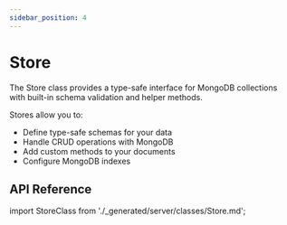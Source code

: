 ```yaml
---
sidebar_position: 4
---
```


# Store

The Store class provides a type-safe interface for MongoDB collections with built-in schema validation and helper methods.

Stores allow you to:
- Define type-safe schemas for your data
- Handle CRUD operations with MongoDB
- Add custom methods to your documents
- Configure MongoDB indexes

## API Reference

import StoreClass from './_generated/server/classes/Store.md';

<StoreClass />
<!-- ## Schema Types -->

<!-- import { schema } from './_generated/variables/schema.md';

<schema />

 -->
